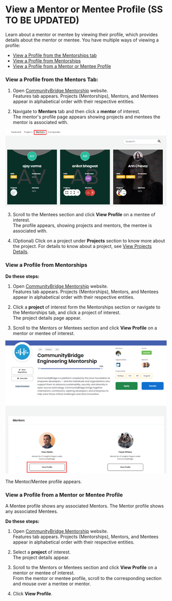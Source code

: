 # View a Mentor or Mentee Profile \(SS TO BE UPDATED\)

Learn about a mentor or mentee by viewing their profile, which provides details about the mentor or mentee. You have multiple ways of viewing a profile:

* [View a Profile from the Mentorships tab](view-a-mentor-or-mentee-profile.md#view-a-profile-from-the-mentors-tab)
* [View a Profile from Mentorships](view-a-mentor-or-mentee-profile.md#view-a-profile-from-mentorships)
* [View a Profile from a Mentor or Mentee Profile](view-a-mentor-or-mentee-profile.md#ViewaMentororMenteeProfile-ViewaProfilefromaMentororMenteeProfile)

### **View a Profile from the Mentors Tab:**

1. Open [CommunityBridge Mentorship](https://people.communitybridge.org/) website.  
Features tab appears. Projects \(Mentorships\), Mentors, and Mentees appear in alphabetical order with their respective entities.

2. Navigate to **Mentors** tab and then click a **mentor** of interest.  
The mentor's profile page appears showing projects and mentees the mentor is associated with.

![Mentors Tab](../../../.gitbook/assets/mentors-tab.png)

3. Scroll to the Mentees section and click **View Profile** on a mentee of interest.  
The profile appears, showing projects and mentors, the mentee is associated with.

4. \(Optional\) Click on a project under **Projects** section to know more about the project. For details to know about a project, see [View Projects Details](view-projects-details.md).

### View a Profile from Mentorships

**Do these steps:**

1. Open [CommunityBridge Mentorship](https://people.communitybridge.org/) website.  
Features tab appears. Projects \(Mentorships\), Mentors, and Mentees appear in alphabetical order with their respective entities.

2. Click a **project** of interest form the Mentorships section or navigate to the Mentorships tab, and click a project of interest.  
The project details page appear.

3. Scroll to the Mentors or Mentees section and click **View Profile** on a mentor or mentee of interest.

![Mentor section on a project page](../../../.gitbook/assets/project-page.png)

The Mentor/Mentee profile appears.

### View a Profile from a Mentor or Mentee Profile <a id="ViewaMentororMenteeProfile-ViewaProfilefromaMentororMenteeProfile"></a>

A Mentee profile shows any associated Mentors. The Mentor profile shows any associated Mentees.

**Do these steps:**

1. Open [CommunityBridge Mentorship](https://people.communitybridge.org/) website.  
Features tab appears. Projects \(Mentorships\), Mentors, and Mentees appear in alphabetical order with their respective entities.

2. Select a **project** of interest.  
The project details appear.

3. Scroll to the Mentors or Mentees section and click **View Profile** on a mentor or mentee of interest.  
From the mentor or mentee profile, scroll to the corresponding section and mouse over a mentee or mentor.

4. Click **View Profile**.

